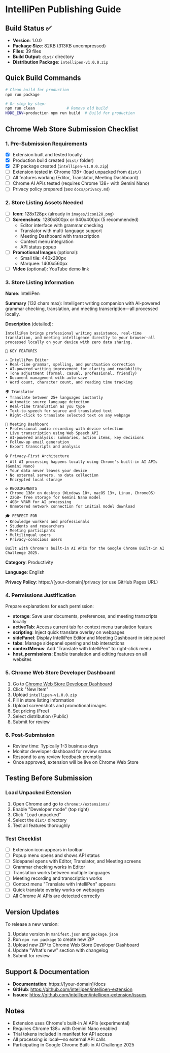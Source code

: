 # IntelliPen Publishing Guide

## Build Status ✅
- **Version**: 1.0.0
- **Package Size**: 82KB (313KB uncompressed)
- **Files**: 39 files
- **Build Output**: `dist/` directory
- **Distribution Package**: `intellipen-v1.0.0.zip`

## Quick Build Commands

```bash
# Clean build for production
npm run package

# Or step by step:
npm run clean              # Remove old build
NODE_ENV=production npm run build  # Build for production
```

## Chrome Web Store Submission Checklist

### 1. Pre-Submission Requirements
- [x] Extension built and tested locally
- [x] Production build created (`dist/` folder)
- [x] ZIP package created (`intellipen-v1.0.0.zip`)
- [ ] Extension tested in Chrome 138+ (load unpacked from `dist/`)
- [ ] All features working (Editor, Translator, Meeting Dashboard)
- [ ] Chrome AI APIs tested (requires Chrome 138+ with Gemini Nano)
- [ ] Privacy policy prepared (see `docs/privacy.md`)

### 2. Store Listing Assets Needed
- [ ] **Icon**: 128x128px (already in `images/icon128.png`)
- [ ] **Screenshots**: 1280x800px or 640x400px (5 recommended)
  - Editor interface with grammar checking
  - Translator with multi-language support
  - Meeting Dashboard with transcription
  - Context menu integration
  - API status popup
- [ ] **Promotional Images** (optional):
  - Small tile: 440x280px
  - Marquee: 1400x560px
- [ ] **Video** (optional): YouTube demo link

### 3. Store Listing Information

**Name**: IntelliPen

**Summary** (132 chars max):
Intelligent writing companion with AI-powered grammar checking, translation, and meeting transcription—all processed locally.

**Description** (detailed):
```
IntelliPen brings professional writing assistance, real-time translation, and meeting intelligence directly to your browser—all processed locally on your device with zero data sharing.

🎯 KEY FEATURES

✍️ IntelliPen Editor
• Real-time grammar, spelling, and punctuation correction
• AI-powered writing improvement for clarity and readability
• Tone adjustment (formal, casual, professional, friendly)
• Document management with auto-save
• Word count, character count, and reading time tracking

🌍 Translator
• Translate between 25+ languages instantly
• Automatic source language detection
• Real-time translation as you type
• Text-to-speech for source and translated text
• Right-click to translate selected text on any webpage

📝 Meeting Dashboard
• Professional audio recording with device selection
• Live transcription using Web Speech API
• AI-powered analysis: summaries, action items, key decisions
• Follow-up email generation
• Export transcripts and analysis

🔒 Privacy-First Architecture
• All AI processing happens locally using Chrome's built-in AI APIs (Gemini Nano)
• Your data never leaves your device
• No external servers, no data collection
• Encrypted local storage

⚙️ REQUIREMENTS
• Chrome 138+ on desktop (Windows 10+, macOS 13+, Linux, ChromeOS)
• 22GB+ free storage for Gemini Nano model
• 4GB+ VRAM for AI processing
• Unmetered network connection for initial model download

🎓 PERFECT FOR
• Knowledge workers and professionals
• Students and researchers
• Meeting participants
• Multilingual users
• Privacy-conscious users

Built with Chrome's built-in AI APIs for the Google Chrome Built-in AI Challenge 2025.
```

**Category**: Productivity

**Language**: English

**Privacy Policy**: https://[your-domain]/privacy (or use GitHub Pages URL)

### 4. Permissions Justification

Prepare explanations for each permission:

- **storage**: Save user documents, preferences, and meeting transcripts locally
- **activeTab**: Access current tab for context menu translation feature
- **scripting**: Inject quick translate overlay on webpages
- **sidePanel**: Display IntelliPen Editor and Meeting Dashboard in side panel
- **tabs**: Manage sidepanel opening and tab interactions
- **contextMenus**: Add "Translate with IntelliPen" to right-click menu
- **host_permissions**: Enable translation and editing features on all websites

### 5. Chrome Web Store Developer Dashboard

1. Go to [Chrome Web Store Developer Dashboard](https://chrome.google.com/webstore/devconsole)
2. Click "New Item"
3. Upload `intellipen-v1.0.0.zip`
4. Fill in store listing information
5. Upload screenshots and promotional images
6. Set pricing (Free)
7. Select distribution (Public)
8. Submit for review

### 6. Post-Submission

- Review time: Typically 1-3 business days
- Monitor developer dashboard for review status
- Respond to any review feedback promptly
- Once approved, extension will be live on Chrome Web Store

## Testing Before Submission

### Load Unpacked Extension
1. Open Chrome and go to `chrome://extensions/`
2. Enable "Developer mode" (top right)
3. Click "Load unpacked"
4. Select the `dist/` directory
5. Test all features thoroughly

### Test Checklist
- [ ] Extension icon appears in toolbar
- [ ] Popup menu opens and shows API status
- [ ] Sidepanel opens with Editor, Translator, and Meeting screens
- [ ] Grammar checking works in Editor
- [ ] Translation works between multiple languages
- [ ] Meeting recording and transcription works
- [ ] Context menu "Translate with IntelliPen" appears
- [ ] Quick translate overlay works on webpages
- [ ] All Chrome AI APIs are detected correctly

## Version Updates

To release a new version:

1. Update version in `manifest.json` and `package.json`
2. Run `npm run package` to create new ZIP
3. Upload new ZIP to Chrome Web Store Developer Dashboard
4. Update "What's new" section with changelog
5. Submit for review

## Support & Documentation

- **Documentation**: https://[your-domain]/docs
- **GitHub**: https://github.com/intellipen/intellipen-extension
- **Issues**: https://github.com/intellipen/intellipen-extension/issues

## Notes

- Extension uses Chrome's built-in AI APIs (experimental)
- Requires Chrome 138+ with Gemini Nano enabled
- Trial tokens included in manifest for API access
- All processing is local—no external API calls
- Participating in Google Chrome Built-in AI Challenge 2025
